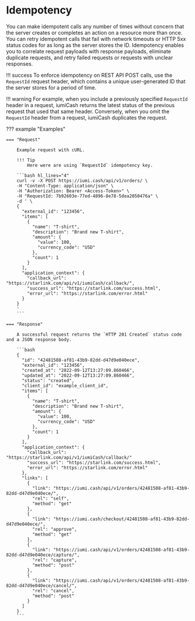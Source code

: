 # Idempotency

You can make idempotent calls any number of times without concern that the server creates
 or completes an action on a resource more than once. You can retry idempotent calls that 
 fail with network timeouts or HTTP 5xx status codes for as long as the server stores the ID. 
 Idempotency enables you to correlate request payloads with response payloads, eliminate duplicate 
 requests, and retry failed requests or requests with unclear responses.

!!! success
    To enforce idempotency on REST API POST calls, use the `RequestId` request header, 
    which contains a unique user-generated ID that the server stores for a period of time.


!!! warning 
    For example, when you include a previously specified `RequestId` header in a request, 
    iumiCash returns the latest status of the previous request that used that same header. 
    Conversely, when you omit the `RequestId` header from a request, iumiCash duplicates the request.


??? example "Examples"

    === "Request"

        Example request with cURL.
        
        !!! Tip
            Here were are using `RequestId` idempotency key.

        ```bash hl_lines="4"
        curl -v -X POST https://iumi.cash/api/v1/orders/ \
        -H "Content-Type: application/json" \
        -H "Authorization: Bearer <Access-Token>" \
        -H "RequestId: 7b92603e-77ed-4896-8e78-5dea2050476a" \
        -d ' \
        {
          "external_id": "123456",
          "items": [
            {
              "name": "T-shirt",
              "description": "Brand new T-shirt",
              "amount": {
                "value": 100,
                "currency_code": "USD"
              },
              "count": 1
            }
          ],
          "application_context": {
            "callback_url": "https://starlink.com/api/v1/iumiCash/callback/",
            "success_url": "https://starlink.com/success.html",
            "error_url": "https://starlink.com/error.html"
          }
        }
        '
        ```

    === "Response"

        A successful request returns the `HTTP 201 Created` status code and a JSON response body.

        ```bash
        {
          "id": "42481508-af81-43b9-82dd-d47d9e040ece",
          "external_id": "123456",
          "created_at": "2022-09-12T13:27:09.860466",
          "updated_at": "2022-09-12T13:27:09.860466",
          "status": "created",
          "client_id": "example_client_id",
          "items": [
            {
              "name": "T-shirt",
              "description": "Brand new T-shirt",
              "amount": {
                "value": 100,
                "currency_code": "USD"
              },
              "count": 1
            }
          ],
          "application_context": {
            "callback_url": "https://starlink.com/api/v1/iumiCash/callback/"
            "success_url": "https://starlink.com/success.html",
            "error_url": "https://starlink.com/error.html"
          },
          "links": [
            {
              "link": "https://iumi.cash/api/v1/orders/42481508-af81-43b9-82dd-d47d9e040ece/",
              "rel": "self",
              "method": "get"
            },
            {
              "link": "https://iumi.cash/checkout/42481508-af81-43b9-82dd-d47d9e040ece/",
              "rel": "approve",
              "method": "get"
            },
            {
              "link": "https://iumi.cash/api/v1/orders/42481508-af81-43b9-82dd-d47d9e040ece/capture/",
              "rel": "capture",
              "method": "post"
            },
            {
              "link": "https://iumi.cash/api/v1/orders/42481508-af81-43b9-82dd-d47d9e040ece/cancel/",
              "rel": "cancel",
              "method": "post"
            }
          ]
        }
        ```
